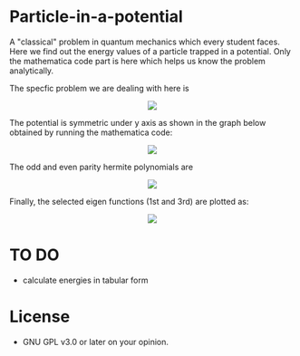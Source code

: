 # Particle-in-a-potential
A "classical" problem in quantum mechanics which every student faces. Here we find out the energy values of a particle trapped in a potential. Only the mathematica code part is here which helps us know the problem analytically.


The specfic problem we are dealing with here is 
<p align="center">
  <img src="http://i.imgur.com/eUIYwFT.png"/>
 </p>

The potential is symmetric under y axis as shown in the graph below obtained by running the mathematica code:
<p align="center">
  <img src="http://i.imgur.com/x9XJGyt.png"/>
 </p>

The odd and even parity hermite polynomials are 
<p align="center">
  <img src="http://i.imgur.com/CNWa09g.png"/>
 </p>

Finally, the selected eigen functions (1st and 3rd) are plotted as:
<p align="center">
  <img src="http://i.imgur.com/s7jdRsd.png"/>
 </p>


# TO DO
  - calculate energies in tabular form
  
# License
  - GNU GPL v3.0 or later on your opinion.
